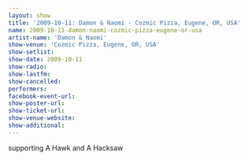 ```yaml
---
layout: show
title: '2009-10-11: Damon & Naomi - Cozmic Pizza, Eugene, OR, USA'
name: 2009-10-11-damon-naomi-cozmic-pizza-eugene-or-usa
artist-name: 'Damon & Naomi'
show-venue: 'Cozmic Pizza, Eugene, OR, USA'
show-setlist: 
show-date: 2009-10-11
show-radio: 
show-lastfm: 
show-cancelled: 
performers: 
facebook-event-url: 
show-poster-url: 
show-ticket-url: 
show-venue-website: 
show-additional: 
---
```


supporting A Hawk and A Hacksaw